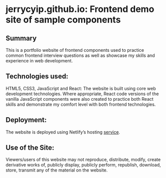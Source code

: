 # jerrycyip.github.io: Frontend demo site of sample components
## Summary
This is a portfolio website of frontend components used to practice common frontend interview questions as well as showcase my skills and experience in web development.

## Technologies used:
HTML5, CSS3, JavaScript and React: The website is built using core web development technologies.  Where appropriate, React code versions of the vanilla JavaScript components were also created to practice both React skills and demonstrate my comfort level with both frontend technologies.

## Deployment:
The website is deployed using Netlify’s hosting [service](https://www.netlify.com/).

## Use of the Site:
Viewers/users of this website may not reproduce, distribute, modify, create derivative works of, publicly display, publicly perform, republish, download, store, transmit any of the material on the website.
